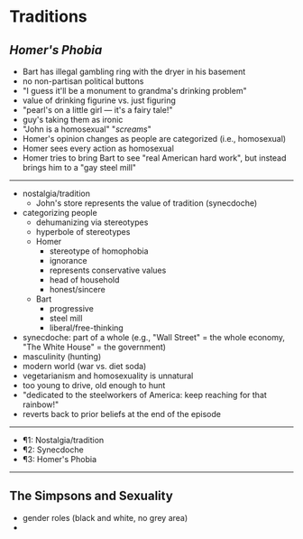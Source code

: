 # Traditions

## _Homer's Phobia_

- Bart has illegal gambling ring with the dryer in his basement
- no non-partisan political buttons
- "I guess it'll be a monument to grandma's drinking problem"
- value of drinking figurine vs. just figuring
- "pearl's on a little girl — it's a fairy tale!"
- guy's taking them as ironic
- "John is a homosexual" "*screams*"
- Homer's opinion changes as people are categorized (i.e., homosexual)
- Homer sees every action as homosexual
- Homer tries to bring Bart to see "real American hard work", but instead brings him to a "gay steel mill"

---

- nostalgia/tradition
  - John's store represents the value of tradition (synecdoche)
- categorizing people
  - dehumanizing via stereotypes
  - hyperbole of stereotypes
  - Homer
    - stereotype of homophobia
    - ignorance
    - represents conservative values
    - head of household
    - honest/sincere
  - Bart
    - progressive
    - steel mill
    - liberal/free-thinking
- synecdoche: part of a whole (e.g., "Wall Street" = the whole economy, "The White House" = the government)
- masculinity (hunting)
- modern world (war vs. diet soda)
- vegetarianism and homosexuality is unnatural
- too young to drive, old enough to hunt
- "dedicated to the steelworkers of America: keep reaching for that rainbow!"
- reverts back to prior beliefs at the end of the episode

---

- ¶1: Nostalgia/tradition
- ¶2: Synecdoche
- ¶3: Homer's Phobia

---

## The Simpsons and Sexuality

- gender roles (black and white, no grey area)
- 